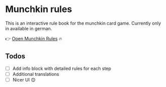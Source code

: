 # Munchkin rules

This is an interactive rule book for the munchkin card game. Currently only in available in german.

:point_right: [Open Munchkin Rules](https://munchkin-rules.netlify.com/) :fire:

## Todos

- [ ] Add info block with detailed rules for each step
- [ ] Additional translations
- [ ] Nicer UI :blush:
